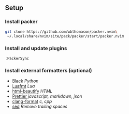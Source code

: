 ## Setup

### Install packer

```bash
git clone https://github.com/wbthomason/packer.nvim\
 ~/.local/share/nvim/site/pack/packer/start/packer.nvim
```

### Install and update plugins

```vim
:PackerSync
```

### Install external formatters (optional)

- [Black](https://github.com/psf/black) _Python_
- [Luafmt](https://github.com/CurtisFenner/luafmt) _Lua_
- [html-beautify](https://aur.archlinux.org/packages/js-beautify/) _HTML_
- [Prettier](https://prettier.io/) _javascript, markdown, json_
- [clang-format](https://clang.llvm.org/docs/ClangFormat.html) _c, cpp_
- [sed](https://archlinux.org/packages/core/x86_64/sed/) _Remove trailing spaces_
